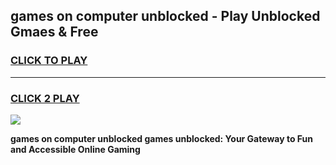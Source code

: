 
## games on computer unblocked - Play Unblocked Gmaes & Free
<h3>
<a href="https://premium.freeplayer.one?title=games_on_computer_unblocked&ref=20F">CLICK TO PLAY</a></h3>
<hr>

<h3>
<a href="https://premium.freeplayer.one?title=games_on_computer_unblocked&ref=20F">CLICK 2 PLAY</a>
  
</h3>

<a href="https://premium.freeplayer.one?title=games_on_computer_unblocked&ref=20F/"><img src="https://clearcache.store/games.png"></a>


**games on computer unblocked games unblocked: Your Gateway to Fun and Accessible Online Gaming**
